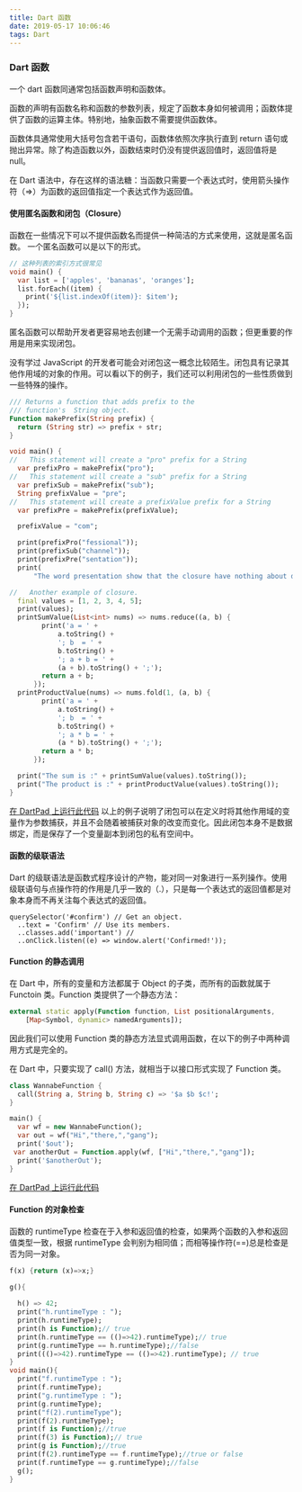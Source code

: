 ```yaml
---
title: Dart 函数
date: 2019-05-17 10:06:46
tags: Dart
---
```


### Dart 函数

一个 dart 函数同通常包括函数声明和函数体。

<!--more-->

函数的声明有函数名称和函数的参数列表，规定了函数本身如何被调用；函数体提供了函数的运算主体。特别地，抽象函数不需要提供函数体。

函数体具通常使用大括号包含若干语句，函数体依照次序执行直到 return 语句或抛出异常。除了构造函数以外，函数结束时仍没有提供返回值时，返回值将是 null。

在 Dart 语法中，存在这样的语法糖：当函数只需要一个表达式时，使用箭头操作符（=>）为函数的返回值指定一个表达式作为返回值。

#### 使用匿名函数和闭包（Closure）

函数在一些情况下可以不提供函数名而提供一种简洁的方式来使用，这就是匿名函数。
一个匿名函数可以是以下的形式。

```dart
// 这种列表的索引方式很常见
void main() {
  var list = ['apples', 'bananas', 'oranges'];
  list.forEach((item) {
    print('${list.indexOf(item)}: $item');
  });
}
```

匿名函数可以帮助开发者更容易地去创建一个无需手动调用的函数；但更重要的作用是用来实现闭包。

没有学过 JavaScript 的开发者可能会对闭包这一概念比较陌生。闭包具有记录其他作用域的对象的作用。可以看以下的例子，我们还可以利用闭包的一些性质做到一些特殊的操作。	

```dart
/// Returns a function that adds prefix to the
/// function's  String object.
Function makePrefix(String prefix) {
  return (String str) => prefix + str;
}

void main() {
//   This statement will create a "pro" prefix for a String
  var prefixPro = makePrefix("pro");
//   This statement will create a "sub" prefix for a String
  var prefixSub = makePrefix("sub");
  String prefixValue = "pre";
//   This statement will create a prefixValue prefix for a String
  var prefixPre = makePrefix(prefixValue);

  prefixValue = "com";

  print(prefixPro("fessional"));
  print(prefixSub("channel"));
  print(prefixPre("sentation"));
  print(
      "The word presentation show that the closure have nothing about date binding. \nThe closure record the input value as static varible when a closure is definded. ");

//   Another example of closure.
  final values = [1, 2, 3, 4, 5];
  print(values);
  printSumValue(List<int> nums) => nums.reduce((a, b) {
        print('a = ' +
            a.toString() +
            '; b  = ' +
            b.toString() +
            '; a + b = ' +
            (a + b).toString() + ';');
        return a + b;
      });
  printProductValue(nums) => nums.fold(1, (a, b) {
        print('a = ' +
            a.toString() +
            '; b  = ' +
            b.toString() +
            '; a * b = ' +
            (a * b).toString() + ';');
        return a * b;
      });

  print("The sum is :" + printSumValue(values).toString());
  print("The product is :" + printProductValue(values).toString());
}

```

[在 DartPad 上运行此代码](https://dartpad.dartlang.org/fcdcb0f4a30518e917d893b913634d47)
以上的例子说明了闭包可以在定义时将其他作用域的变量作为参数捕获，并且不会随着被捕获对象的改变而变化。因此闭包本身不是数据绑定，而是保存了一个变量副本到闭包的私有空间中。

#### 函数的级联语法

Dart 的级联语法是函数式程序设计的产物，能对同一对象进行一系列操作。使用级联语句与点操作符的作用是几乎一致的（.），只是每一个表达式的返回值都是对象本身而不再关注每个表达式的返回值。

```
querySelector('#confirm') // Get an object.
  ..text = 'Confirm' // Use its members.
  ..classes.add('important') // 
  ..onClick.listen((e) => window.alert('Confirmed!'));
```

#### Function 的静态调用

在 Dart 中，所有的变量和方法都属于 Object 的子类，而所有的函数就属于 Functoin 类。Function 类提供了一个静态方法：

```dart
external static apply(Function function, List positionalArguments,
    [Map<Symbol, dynamic> namedArguments]);
```

因此我们可以使用 Function 类的静态方法显式调用函数，在以下的例子中两种调用方式是完全的。

在 Dart 中，只要实现了 call() 方法，就相当于以接口形式实现了 Function 类。

```dart
class WannabeFunction {
  call(String a, String b, String c) => '$a $b $c!';
}

main() {
  var wf = new WannabeFunction();
  var out = wf("Hi","there,","gang");
  print('$out'); 
 var anotherOut = Function.apply(wf, ["Hi","there,","gang"]);
  print('$anotherOut');
}
```

[在 DartPad 上运行此代码](https://dartpad.dartlang.org/27bf2265822a514b5246c400c5a2ac1c)

#### Function 的对象检查
函数的 runtimeType 检查在于入参和返回值的检查，如果两个函数的入参和返回值类型一致，根据 runtimeType 会判别为相同值；而相等操作符(==)总是检查是否为同一对象。

```dart
f(x) {return (x)=>x;}

g(){
  
  h() => 42;
  print("h.runtimeType : ");
  print(h.runtimeType);
  print(h is Function);// true
  print(h.runtimeType == (()=>42).runtimeType);// true
  print(g.runtimeType == h.runtimeType);//false
  print((()=>42).runtimeType == (()=>42).runtimeType); // true
}
void main(){
  print("f.runtimeType : ");
  print(f.runtimeType);
  print("g.runtimeType : ");
  print(g.runtimeType);
  print("f(2).runtimeType");
  print(f(2).runtimeType);
  print(f is Function);//true
  print(f(3) is Function);// true
  print(g is Function);//true
  print(f(2).runtimeType == f.runtimeType);//true or false
  print(f.runtimeType == g.runtimeType);//false
  g();
}
```







